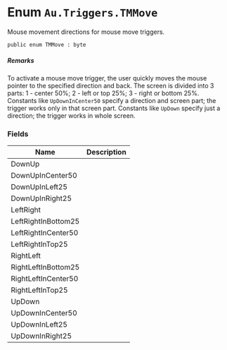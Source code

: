 # Enum `Au.Triggers.TMMove`

Mouse movement directions for mouse move triggers.

```
public enum TMMove : byte
```

##### Remarks

To activate a mouse move trigger, the user quickly moves the mouse pointer to the specified direction and back. The screen is divided into 3 parts: 1 - center 50%; 2 - left or top 25%; 3 - right or bottom 25%. Constants like `UpDownInCenter50` specify a direction and screen part; the trigger works only in that screen part. Constants like `UpDown` specify just a direction; the trigger works in whole screen.

### Fields

| Name | Description |
| --- | --- |
| DownUp |  |
| DownUpInCenter50 |  |
| DownUpInLeft25 |  |
| DownUpInRight25 |  |
| LeftRight |  |
| LeftRightInBottom25 |  |
| LeftRightInCenter50 |  |
| LeftRightInTop25 |  |
| RightLeft |  |
| RightLeftInBottom25 |  |
| RightLeftInCenter50 |  |
| RightLeftInTop25 |  |
| UpDown |  |
| UpDownInCenter50 |  |
| UpDownInLeft25 |  |
| UpDownInRight25 |  |